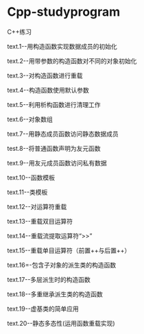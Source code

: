 # Cpp-studyprogram
C++练习

text.1--用构造函数实现数据成员的初始化

text.2--用带参数的构造函数对不同的对象初始化

text.3--对构造函数进行重载

text.4--构造函数使用默认参数

text.5--利用析构函数进行清理工作

text.6--对象数组

text.7--用静态成员函数访问静态数据成员

test.8--将普通函数声明为友元函数

text.9--用友元成员函数访问私有数据

text.10--函数模板

text.11--类模板

text.12--对运算符重载

text.13--重载双目运算符

text.14--重载流提取运算符“>>”

text.15--重载单目运算符（前置++与后置++）

text.16=-包含子对象的派生类的构造函数

text.17--多层派生时的构造函数

text.18--多重继承派生类的构造函数

text.19--虚基类的简单应用

text.20--静态多态性(运用函数重载实现)
